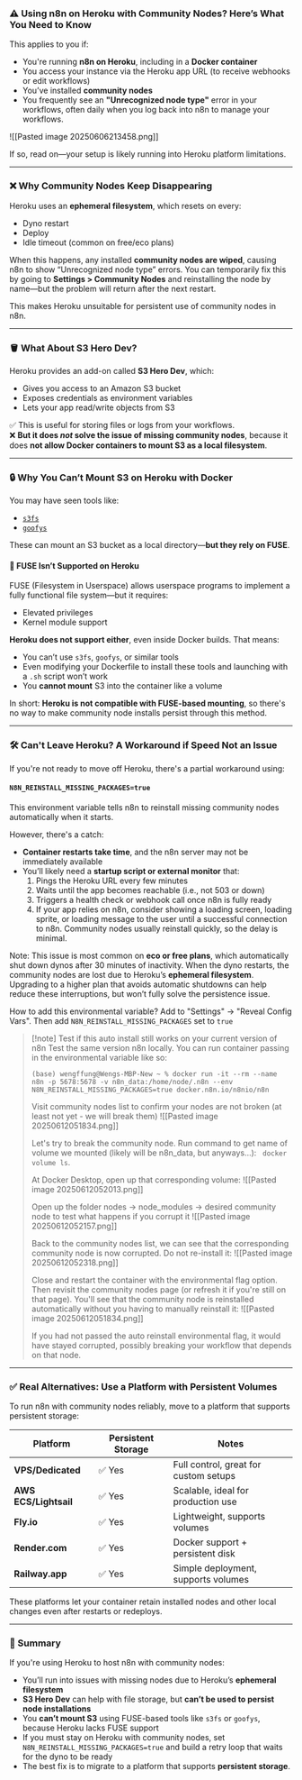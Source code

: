 ### ⚠️ Using n8n on Heroku with Community Nodes? Here’s What You Need to Know

This applies to you if:

- You're running **n8n on Heroku**, including in a **Docker container**
- You access your instance via the Heroku app URL (to receive webhooks or edit workflows)
- You’ve installed **community nodes**
- You frequently see an **"Unrecognized node type"** error in your workflows, often daily when you log back into n8n to manage your workflows.

![[Pasted image 20250606213458.png]]

If so, read on—your setup is likely running into Heroku platform limitations.

---

### ❌ Why Community Nodes Keep Disappearing

Heroku uses an **ephemeral filesystem**, which resets on every:
- Dyno restart
- Deploy
- Idle timeout (common on free/eco plans)

When this happens, any installed **community nodes are wiped**, causing n8n to show “Unrecognized node type” errors. You can temporarily fix this by going to **Settings > Community Nodes** and reinstalling the node by name—but the problem will return after the next restart.

This makes Heroku unsuitable for persistent use of community nodes in n8n.

---

### 🪣 What About S3 Hero Dev?

Heroku provides an add-on called **S3 Hero Dev**, which:
- Gives you access to an Amazon S3 bucket
- Exposes credentials as environment variables
- Lets your app read/write objects from S3

✅ This is useful for storing files or logs from your workflows.  
❌ **But it does _not_ solve the issue of missing community nodes**, because it does **not allow Docker containers to mount S3 as a local filesystem**.

---

### 🔒 Why You Can’t Mount S3 on Heroku with Docker

You may have seen tools like:
- [`s3fs`](https://github.com/s3fs-fuse/s3fs-fuse)
- [`goofys`](https://github.com/kahing/goofys)

These can mount an S3 bucket as a local directory—**but they rely on FUSE**.

#### 🚫 FUSE Isn’t Supported on Heroku

FUSE (Filesystem in Userspace) allows userspace programs to implement a fully functional file system—but it requires:
- Elevated privileges
- Kernel module support

**Heroku does not support either**, even inside Docker builds. That means:
- You can’t use `s3fs`, `goofys`, or similar tools
- Even modifying your Dockerfile to install these tools and launching with a `.sh` script won’t work
- You **cannot mount** S3 into the container like a volume

In short: **Heroku is not compatible with FUSE-based mounting**, so there's no way to make community node installs persist through this method.

---
### 🛠️ Can't Leave Heroku? A Workaround if Speed Not an Issue

If you're not ready to move off Heroku, there's a partial workaround using:
#### `N8N_REINSTALL_MISSING_PACKAGES=true`

This environment variable tells n8n to reinstall missing community nodes automatically when it starts.

However, there's a catch:
- **Container restarts take time**, and the n8n server may not be immediately available
- You’ll likely need a **startup script or external monitor** that:
    1. Pings the Heroku URL every few minutes
    2. Waits until the app becomes reachable (i.e., not 503 or down)
    3. Triggers a health check or webhook call once n8n is fully ready
    4. If your app relies on n8n, consider showing a loading screen, loading sprite, or loading message to the user until a successful connection to n8n. Community nodes usually reinstall quickly, so the delay is minimal.

Note: This issue is most common on **eco or free plans**, which automatically shut down dynos after 30 minutes of inactivity. When the dyno restarts, the community nodes are lost due to Heroku’s **ephemeral filesystem**. Upgrading to a higher plan that avoids automatic shutdowns can help reduce these interruptions, but won’t fully solve the persistence issue.

How to add this environmental variable? Add to "Settings" -> "Reveal Config Vars". Then add `N8N_REINSTALL_MISSING_PACKAGES` set to `true`

> [!note] Test if this auto install still works on your current version of n8n
> Test the same version n8n locally. You can run container passing in the environmental variable like so:
> ```
> (base) wengffung@Wengs-MBP-New ~ % docker run -it --rm --name n8n -p 5678:5678 -v n8n_data:/home/node/.n8n --env N8N_REINSTALL_MISSING_PACKAGES=true docker.n8n.io/n8nio/n8n
> ```
> Visit community nodes list to confirm your nodes are not broken (at least not yet - we will break them)
> ![[Pasted image 20250612051834.png]]
> 
> Let's try to break the community node. Run command to get name of volume we mounted (likely will be n8n_data, but anyways...): ` docker volume ls`. 
> 
> At Docker Desktop, open up that corresponding volume:
> ![[Pasted image 20250612052013.png]]
> 
> Open up the folder nodes -> node_modules -> desired community node to test what happens if you corrupt it
> ![[Pasted image 20250612052157.png]]
> 
> Back to the community nodes list, we can see that the corresponding community node is now corrupted. Do not re-install it:
> ![[Pasted image 20250612052318.png]]
> 
> Close and restart the container with the environmental flag option. Then revisit the community nodes page (or refresh it if you're still on that page). You'll see that the community node is reinstalled automatically without you having to manually reinstall it:
> ![[Pasted image 20250612051834.png]]
> 
> If you had not passed the auto reinstall environmental flag, it would have stayed corrupted, possibly breaking your workflow that depends on that node.
> 




---

### ✅ Real Alternatives: Use a Platform with Persistent Volumes

To run n8n with community nodes reliably, move to a platform that supports persistent storage:

| Platform              | Persistent Storage | Notes                                 |
| --------------------- | ------------------ | ------------------------------------- |
| **VPS/Dedicated**     | ✅ Yes             | Full control, great for custom setups |
| **AWS ECS/Lightsail** | ✅ Yes             | Scalable, ideal for production use    |
| **Fly.io**            | ✅ Yes             | Lightweight, supports volumes         |
| **Render.com**        | ✅ Yes             | Docker support + persistent disk      |
| **Railway.app**       | ✅ Yes             | Simple deployment, supports volumes   |

These platforms let your container retain installed nodes and other local changes even after restarts or redeploys.

---
### 🔁 Summary

If you're using Heroku to host n8n with community nodes:
- You’ll run into issues with missing nodes due to Heroku’s **ephemeral filesystem**
- **S3 Hero Dev** can help with file storage, but **can’t be used to persist node installations**
- You **can’t mount S3** using FUSE-based tools like `s3fs` or `goofys`, because Heroku lacks FUSE support
- If you must stay on Heroku with community nodes, set `N8N_REINSTALL_MISSING_PACKAGES=true` and build a retry loop that waits for the dyno to be ready
- The best fix is to migrate to a platform that supports **persistent storage**.